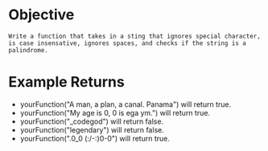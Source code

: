 # Objective
    Write a function that takes in a sting that ignores special character, is case insensative, ignores spaces, and checks if the string is a palindrome.

# Example Returns
* yourFunction("A man, a plan, a canal. Panama") will return true.
* yourFunction("My age is 0, 0 is ega ym.") will return true.
* yourFunction("_codegod") will return false.
* yourFunction("legendary") will return false.
* yourFunction(".0_0 (:/-\:)0-0") will return true.